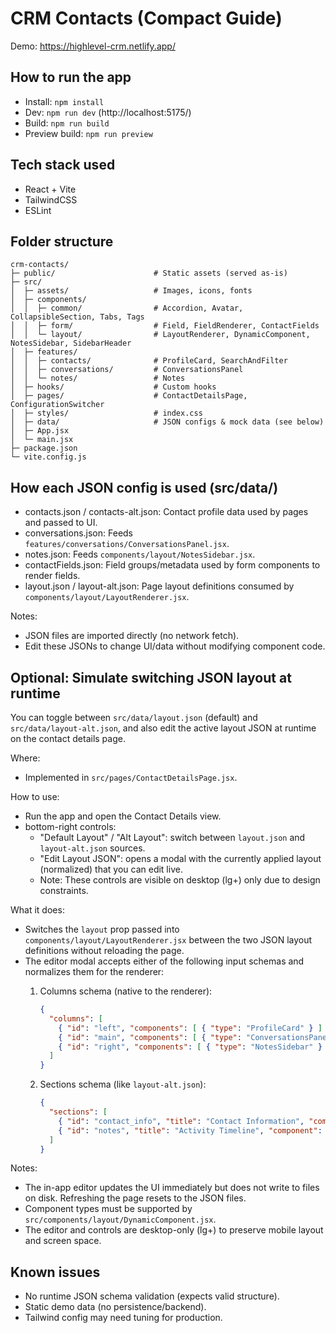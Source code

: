 # CRM Contacts (Compact Guide)
Demo: https://highlevel-crm.netlify.app/
## How to run the app
- Install: `npm install`
- Dev: `npm run dev` (http://localhost:5175/)
- Build: `npm run build`
- Preview build: `npm run preview`

## Tech stack used
- React + Vite
- TailwindCSS
- ESLint

## Folder structure
```
crm-contacts/
├─ public/                      # Static assets (served as-is)
├─ src/
│  ├─ assets/                   # Images, icons, fonts
│  ├─ components/
│  │  ├─ common/                # Accordion, Avatar, CollapsibleSection, Tabs, Tags
│  │  ├─ form/                  # Field, FieldRenderer, ContactFields
│  │  └─ layout/                # LayoutRenderer, DynamicComponent, NotesSidebar, SidebarHeader
│  ├─ features/
│  │  ├─ contacts/              # ProfileCard, SearchAndFilter
│  │  ├─ conversations/         # ConversationsPanel
│  │  └─ notes/                 # Notes
│  ├─ hooks/                    # Custom hooks
│  ├─ pages/                    # ContactDetailsPage, ConfigurationSwitcher
│  ├─ styles/                   # index.css
│  ├─ data/                     # JSON configs & mock data (see below)
│  ├─ App.jsx
│  └─ main.jsx
├─ package.json
└─ vite.config.js
```

## How each JSON config is used (src/data/)
- contacts.json / contacts-alt.json: Contact profile data used by pages and passed to UI.
- conversations.json: Feeds `features/conversations/ConversationsPanel.jsx`.
- notes.json: Feeds `components/layout/NotesSidebar.jsx`.
- contactFields.json: Field groups/metadata used by form components to render fields.
- layout.json / layout-alt.json: Page layout definitions consumed by `components/layout/LayoutRenderer.jsx`.

Notes:
- JSON files are imported directly (no network fetch).
- Edit these JSONs to change UI/data without modifying component code.

## Optional: Simulate switching JSON layout at runtime
You can toggle between `src/data/layout.json` (default) and `src/data/layout-alt.json`, and also edit the active layout JSON at runtime on the contact details page.

Where:
- Implemented in `src/pages/ContactDetailsPage.jsx`.

How to use:
- Run the app and open the Contact Details view.
- bottom-right controls:
  - "Default Layout" / "Alt Layout": switch between `layout.json` and `layout-alt.json` sources.
  - "Edit Layout JSON": opens a modal with the currently applied layout (normalized) that you can edit live.
  - Note: These controls are visible on desktop (lg+) only due to design constraints.

What it does:
- Switches the `layout` prop passed into `components/layout/LayoutRenderer.jsx` between the two JSON layout definitions without reloading the page.
- The editor modal accepts either of the following input schemas and normalizes them for the renderer:
  1) Columns schema (native to the renderer):

     ```json
     {
       "columns": [
         { "id": "left", "components": [ { "type": "ProfileCard" } ] },
         { "id": "main", "components": [ { "type": "ConversationsPanel" } ] },
         { "id": "right", "components": [ { "type": "NotesSidebar" } ] }
       ]
     }
     ```

  2) Sections schema (like `layout-alt.json`):

     ```json
     {
       "sections": [
         { "id": "contact_info", "title": "Contact Information", "component": "ContactFields" },
         { "id": "notes", "title": "Activity Timeline", "component": "Notes" }
       ]
     }
     ```

Notes:
- The in-app editor updates the UI immediately but does not write to files on disk. Refreshing the page resets to the JSON files.
- Component types must be supported by `src/components/layout/DynamicComponent.jsx`.
 - The editor and controls are desktop-only (lg+) to preserve mobile layout and screen space.

## Known issues
- No runtime JSON schema validation (expects valid structure).
- Static demo data (no persistence/backend).
- Tailwind config may need tuning for production.


